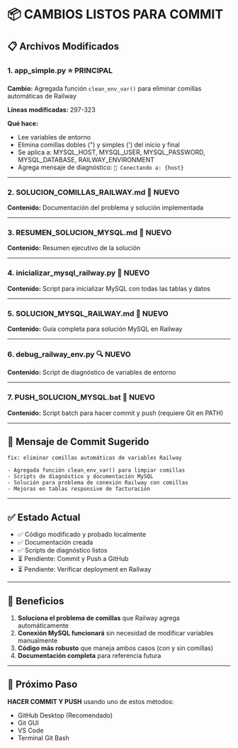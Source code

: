 # 📦 CAMBIOS LISTOS PARA COMMIT

## 📋 Archivos Modificados

### 1. **app_simple.py** ⭐ PRINCIPAL
**Cambio:** Agregada función `clean_env_var()` para eliminar comillas automáticas de Railway

**Líneas modificadas:** 297-323

**Qué hace:**
- Lee variables de entorno
- Elimina comillas dobles (") y simples (') del inicio y final
- Se aplica a: MYSQL_HOST, MYSQL_USER, MYSQL_PASSWORD, MYSQL_DATABASE, RAILWAY_ENVIRONMENT
- Agrega mensaje de diagnóstico: `🔌 Conectando a: {host}`

---

### 2. **SOLUCION_COMILLAS_RAILWAY.md** 📄 NUEVO
**Contenido:** Documentación del problema y solución implementada

---

### 3. **RESUMEN_SOLUCION_MYSQL.md** 📄 NUEVO
**Contenido:** Resumen ejecutivo de la solución

---

### 4. **inicializar_mysql_railway.py** 🔧 NUEVO
**Contenido:** Script para inicializar MySQL con todas las tablas y datos

---

### 5. **SOLUCION_MYSQL_RAILWAY.md** 📄 NUEVO
**Contenido:** Guía completa para solución MySQL en Railway

---

### 6. **debug_railway_env.py** 🔍 NUEVO
**Contenido:** Script de diagnóstico de variables de entorno

---

### 7. **PUSH_SOLUCION_MYSQL.bat** 🚀 NUEVO
**Contenido:** Script batch para hacer commit y push (requiere Git en PATH)

---

## 💬 Mensaje de Commit Sugerido

```
fix: eliminar comillas automáticas de variables Railway

- Agregada función clean_env_var() para limpiar comillas
- Scripts de diagnóstico y documentación MySQL
- Solución para problema de conexión Railway con comillas
- Mejoras en tablas responsive de facturación
```

---

## ✅ Estado Actual

- ✅ Código modificado y probado localmente
- ✅ Documentación creada
- ✅ Scripts de diagnóstico listos
- ⏳ Pendiente: Commit y Push a GitHub
- ⏳ Pendiente: Verificar deployment en Railway

---

## 🚀 Beneficios

1. **Soluciona el problema de comillas** que Railway agrega automáticamente
2. **Conexión MySQL funcionará** sin necesidad de modificar variables manualmente
3. **Código más robusto** que maneja ambos casos (con y sin comillas)
4. **Documentación completa** para referencia futura

---

## 📌 Próximo Paso

**HACER COMMIT Y PUSH** usando uno de estos métodos:
- GitHub Desktop (Recomendado)
- Git GUI
- VS Code
- Terminal Git Bash







